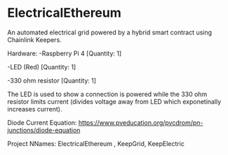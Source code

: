 # ElectricalEthereum

An automated electrical grid powered by a hybrid smart contract using Chainlink Keepers. 

Hardware: 
-Raspberry Pi 4 [Quantity: 1]

-LED (Red) [Quantity: 1]

-330 ohm resistor [Quantity: 1]

The LED is used to show a connection is powered while the 330 ohm resistor limits current (divides voltage away from LED which exponetinally increases current).

Diode Current Equation: https://www.pveducation.org/pvcdrom/pn-junctions/diode-equation

Project NNames: ElectricalEthereum , KeepGrid, KeepElectric  
